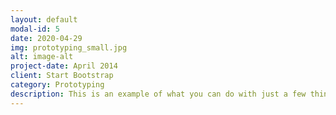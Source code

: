 ```yaml
---
layout: default
modal-id: 5
date: 2020-04-29
img: prototyping_small.jpg
alt: image-alt
project-date: April 2014
client: Start Bootstrap
category: Prototyping
description: This is an example of what you can do with just a few things, a little imagination and a happy dream in your heart. Now then, let's play. We start with a vision in our heart, and we put it on canvas. If we're going to have animals around we all have to be concerned about them and take care of them. When you buy that first tube of paint it gives you an artist license. Just make little strokes like that. By now you should be quite happy about what's happening here.
---
```


